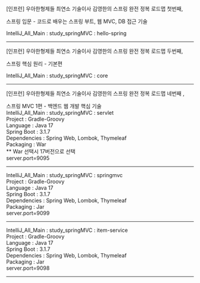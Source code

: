 [인프런] 우아한형제들 최연소 기술이사 김영한의 스프링 완전 정복 로드맵 첫번째, <br/>
 
스프링 입문 - 코드로 배우는 스프링 부트, 웹 MVC, DB 접근 기술<br/>

IntelliJ_All_Main : study_springMVC : hello-spring <br/>

******
[인프런] 우아한형제들 최연소 기술이사 김영한의 스프링 완전 정복 로드맵 두번째, <br/>
        
스프링 핵심 원리 - 기본편<br/>

IntelliJ_All_Main : study_springMVC : core <br/>

******
[인프런] 우아한형제들 최연소 기술이사 김영한의 스프링 완전 정복 로드맵 네번째 , <br/>
        
스프링 MVC 1편 - 백엔드 웹 개발 핵심 기술<br/>
IntelliJ_All_Main : study_springMVC : servlet<br/>
Project : Gradle-Groovy<br/>
Language : Java 17<br/>
Spring Boot : 3.1.7<br/>
Dependencies : Spring Web, Lombok, Thymeleaf<br/>
Packaging : War<br/>
** War 선택시 17버전으로 선택<br/>
server.port=9095<br/>

***
IntelliJ_All_Main : study_springMVC : springmvc<br/>
Project : Gradle-Groovy<br/>
Language : Java 17<br/>
Spring Boot : 3.1.7<br/>
Dependencies : Spring Web, Lombok, Thymeleaf<br/>
Packaging : Jar<br/>
server.port=9099<br/>

***
IntelliJ_All_Main : study_springMVC : item-service<br/>
Project : Gradle-Groovy<br/>
Language : Java 17<br/>
Spring Boot : 3.1.7<br/>
Dependencies : Spring Web, Lombok, Thymeleaf<br/>
Packaging : Jar<br/>
server.port=9098<br/>

***

